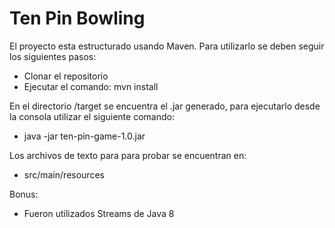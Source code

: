 # Ten Pin Bowling

El proyecto esta estructurado usando Maven. Para utilizarlo se deben seguir los siguientes pasos:
* Clonar el repositorio
* Ejecutar el comando: mvn install

En el directorio /target se encuentra el .jar generado, para ejecutarlo desde la consola utilizar el siguiente comando:
* java -jar ten-pin-game-1.0.jar

Los archivos de texto para para probar se encuentran en:
* src/main/resources

Bonus:
* Fueron utilizados Streams de Java 8
